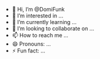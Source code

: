 - 👋 Hi, I’m @DomiFunk
- 👀 I’m interested in ...
- 🌱 I’m currently learning ...
- 💞️ I’m looking to collaborate on ...
- 📫 How to reach me ...
- 😄 Pronouns: ...
- ⚡ Fun fact: ...

<!---
DomiFunk/DomiFunk is a ✨ special ✨ repository because its `README.md` (this file) appears on your GitHub profile.
You can click the Preview link to take a look at your changes.
--->
